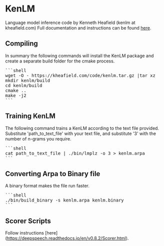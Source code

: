 # KenLM

Language model inference code by Kenneth Heafield (kenlm at kheafield.com)
Full documentation and instructions can be found [here](https://kheafield.com/code/kenlm/).

## Compiling

In summary the following commands will install the KenLM package and create a separate build folder for the cmake process.

<pre>
```shell
wget -O - https://kheafield.com/code/kenlm.tar.gz |tar xz
mkdir kenlm/build
cd kenlm/build
cmake ..
make -j2
```
</pre>

## Training KenLM

The following command trains a KenLM according to the text file provided. Substitute 'path_to_text_file' with your text file, and substitute '3' with the number of n-grams you require.

<pre>
```shell
cat path_to_text_file | ./bin/lmplz -o 3 > kenlm.arpa
```
</pre>

## Converting Arpa to Binary file

A binary format makes the file run faster.
<pre>
```shell
./bin/build_binary -s kenlm.arpa kenlm.binary
```
</pre>

## Scorer Scripts
Follow instructions [here] (https://deepspeech.readthedocs.io/en/v0.8.2/Scorer.html).


